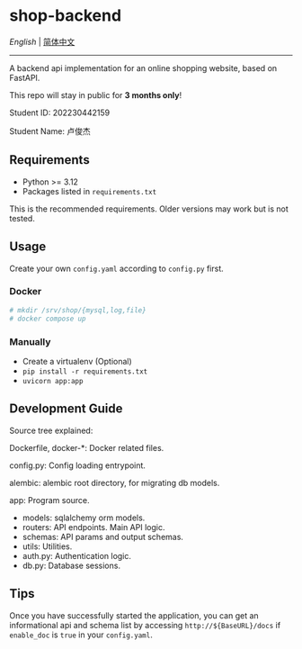 # shop-backend

*English* | [简体中文](https://github.com/Jay-716/shop-backend/blob/master/README.zh-CN.md)

---

A backend api implementation for an online shopping website, based on FastAPI.

This repo will stay in public for **3 months only**!

Student ID: 202230442159

Student Name: 卢俊杰


## Requirements

 - Python >= 3.12
 - Packages listed in `requirements.txt`

This is the recommended requirements. Older versions may work but is not tested.


## Usage

Create your own `config.yaml` according to `config.py` first.

### Docker

```sh
# mkdir /srv/shop/{mysql,log,file}
# docker compose up
```

### Manually

 - Create a virtualenv (Optional)
 - `pip install -r requirements.txt`
 - `uvicorn app:app`


## Development Guide

Source tree explained:

Dockerfile, docker-\*: Docker related files.

config.py: Config loading entrypoint.

alembic: alembic root directory, for migrating db models.

app: Program source.

 - models: sqlalchemy orm models.
 - routers: API endpoints. Main API logic.
 - schemas: API params and output schemas.
 - utils: Utilities.
 - auth.py: Authentication logic.
 - db.py: Database sessions.


## Tips

Once you have successfully started the application, you can get an informational api and schema list by accessing `http://${BaseURL}/docs` if `enable_doc` is `true` in your `config.yaml`.


